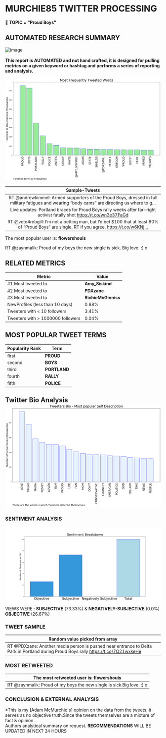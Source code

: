 # MURCHIE85 TWITTER PROCESSING 
&#x1F34E; **TOPIC = "Proud Boys"**

## AUTOMATED RESEARCH SUMMARY

![image](https://marketingplatform.google.com/about/static/images/gmp/analytics-smb-benefit.jpg)
<br></br>
<b> This report is AUTOMATED and not hand crafted, it is designed for pulling metrics on a given keyword or hashtag and performs a series of reporting and analysis.</b>



![image](TWEETS.png)



|                **Sample-Tweets**        |
| :-------------: |
| RT @andrewkimmel: Armed supporters of the Proud Boys, dressed in full military fatigues and wearing “body cams” are directing us where to g… |
| Live updates: Portland braces for Proud Boys rally weeks after far-right activist fatally shot https://t.co/wn3e37FaGd |
| RT @vote4robgill: I’m not a betting man, but I’d bet $100 that at least 80% of “Proud Boys” are single. RT if you agree. https://t.co/w6KNj… |

The most popular user is: **flowershouis**
<div class="alert alert-block alert-danger"> RT @zaynmalik: Proud of my boys the new single is sick.
Big love. :) x</div>

## RELATED METRICS<br>
| Metric | Value |
| ------------- | ------------- |
| #1 Most tweeted to  | **Amy_Siskind** |
| #2 Most tweeted to  | **PDXzane** |
| #3 Most tweeted to  | **RichieMcGinniss** |
| NewProfiles (less than 10 days) | 0.68%  |
| Tweeters with < 10 followers  | 3.41%|
| Tweeters with > 1000000 followers  | 0.04%  |



## MOST POPULAR TWEET TERMS 


| Popularity Rank  | Term |
| ------------- | ------------- |
| first  | **PROUD**  |
| second  | **BOYS**  |
| third  | **PORTLAND** |
| fourth  | **RALLY**  |
| fifth  | **POLICE**  |


## Twitter Bio Analysis![image](BIO.png)
### SENTIMENT ANALYSIS
![image](sentiment.png)
VIEWS WERE : **SUBJECTIVE**  (73.33%) & **NEGATIVELY-SUBJECTIVE** (0.0%) **OBJECTIVE** (26.67%)

### TWEET SAMPLE 
| Random value picked from array |
| ------------- |
|RT @PDXzane: Another media person is pushed near entrance to Delta Park in Portland during Proud Boys rally https://t.co/7Q21wxkeHe |

### MOST RETWEETED 

| The most retweeted user is: **flowershouis**  |
| ------------- |
| RT @zaynmalik: Proud of my boys the new single is sick.Big love. :) x |

### CONCLUSION & EXTERNAL ANALYSIS

*This is my [Adam McMurchie`s] opinion on the data from the tweets, it serves as no objective truth.Since the tweets themselves are a mixture of fact & opinion.<br>
Authors analytical summary on request.
**RECOMMENDATIONS** WILL BE UPDATED IN NEXT  24 HOURS <br>